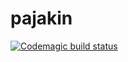 # pajakin

[![Codemagic build status](https://api.codemagic.io/apps/62962aa3ffb94580e4b12194/62962aa3ffb94580e4b12193/status_badge.svg)](https://codemagic.io/apps/62962aa3ffb94580e4b12194/62962aa3ffb94580e4b12193/latest_build)
